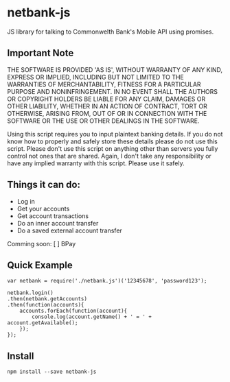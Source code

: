 # netbank-js
JS library for talking to Commonwelth Bank's Mobile API using promises.

## Important Note

THE SOFTWARE IS PROVIDED 'AS IS', WITHOUT WARRANTY OF ANY KIND, EXPRESS OR IMPLIED, INCLUDING BUT NOT LIMITED TO THE WARRANTIES OF MERCHANTABILITY, FITNESS FOR A PARTICULAR PURPOSE AND NONINFRINGEMENT. IN NO EVENT SHALL THE AUTHORS OR COPYRIGHT HOLDERS BE LIABLE FOR ANY CLAIM, DAMAGES OR OTHER LIABILITY, WHETHER IN AN ACTION OF CONTRACT, TORT OR OTHERWISE, ARISING FROM, OUT OF OR IN CONNECTION WITH THE SOFTWARE OR THE USE OR OTHER DEALINGS IN THE SOFTWARE.

Using this script requires you to input plaintext banking details. If you do not know how to properly and safely store these details please do not use this script. Please don't use this script on anything other than servers you fully control not ones that are shared. Again, I don't take any responsibility or have any implied warranty with this script. Please use it safely.

## Things it can do:

 * Log in
 * Get your accounts
 * Get account transactions
 * Do an inner account transfer
 * Do a saved external account transfer

Comming soon:
 [ ] BPay

## Quick Example

```
var netbank = require('./netbank.js')('12345678', 'password123');

netbank.login()
.then(netbank.getAccounts)
.then(function(accounts){
	accounts.forEach(function(account){
		console.log(account.getName() + ' = ' + account.getAvailable();
	});
});
```

## Install

```
npm install --save netbank-js
```